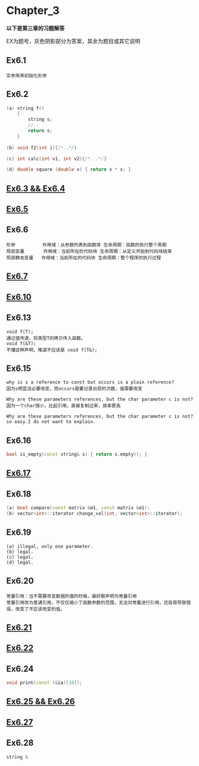 # Chapter_3

**以下是第三章的习题解答**

EX为题号，灰色阴影部分为答案，其余为题目或其它说明

## Ex6.1
```
实参用来初始化形参
```

## Ex6.2
```C++
(a) string f() 
    {
        string s;
        //..
        return s;  
    }
    
(b) void f2(int i){/*..*/}

(c) int calc(int v1, int v2){/*...*/}

(d) double square (double x) { return x * x; }
```

## [Ex6.3 && Ex6.4](./6_4.cpp)

## [Ex6.5](./6_5.cpp)

## Ex6.6
```
形参          作用域：从参数列表到函数体 生命周期：函数的执行整个周期
局部变量       作用域：当前所在的代码块 生命周期：从定义开始到代码块结束
局部静态变量   作用域：当前所在的代码块 生命周期：整个程序的执行过程
```

## [Ex6.7](./6_7.cpp)

## [Ex6.10](./6_10.cpp)

## Ex6.13
```
void f(T);
通过值传递，将类型T的拷贝传入函数。
void f(&T);
不懂这种声明，难道不应该是 void f(T&);
```

## Ex6.15
```
why is s a reference to const but occurs is a plain reference?
因为s明显没必要改变，而occurs是要记录出现的次数，值需要改变

Why are these parameters references, but the char parameter c is not?
因为一个char很小，比起引用，直接复制过来，效率更高

Why are these parameters references, but the char parameter c is not?
so easy.I do not want to explain.
```

## Ex6.16
```C++
bool is_empty(const string& s) { return s.empty(); }
```

## [Ex6.17](./6_17.cpp)

## Ex6.18
```C++
(a) bool compare(const matrix &m1, const matrix &m1);
(b) vector<int>::iterator change_val(int, vector<int>::iterator);
```

## Ex6.19
```
(a) illegal, only one parameter.
(b) legal. 
(c) legal. 
(d) legal.
```

## Ex6.20
```
常量引用：当不需要改变数据的值的时候，最好都声明为常量引用
常量引用改为普通引用，不仅仅缩小了函数参数的范围，无法对常量进行引用，还容易导致错误，改变了不应该改变的值。
```

## [Ex6.21](./6_21.cpp)

## [Ex6.22](./6_22.cpp)

## Ex6.24
```C++
void print(const (&ia)[10]);
```

## [Ex6.25 && Ex6.26](./6_25.cpp)

## [Ex6.27](./6_27.cpp)

## Ex6.28
```C++
string &
```
